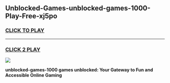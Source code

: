 
## Unblocked-Games-unblocked-games-1000-Play-Free-xj5po
<h3>
<a href="https://premium76.site?title=unblocked-games-1000&ref=23A">CLICK TO PLAY</a></h3>
<hr>

<h3>
<a href="https://premium76.site?title=unblocked-games-1000&ref=23A">CLICK 2 PLAY</a>
  
</h3>

<a href="https://premium76.site?title=unblocked-games-1000&ref=23A"><img src="https://clearcache.store/games.png"></a>


**unblocked-games-1000 games unblocked: Your Gateway to Fun and Accessible Online Gaming**
